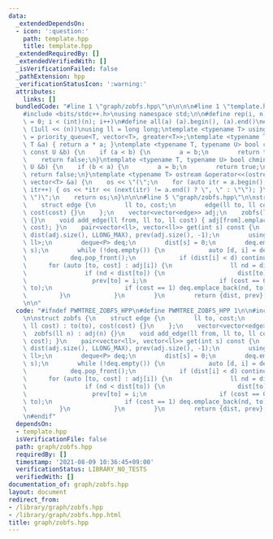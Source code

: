 ```yaml
---
data:
  _extendedDependsOn:
  - icon: ':question:'
    path: template.hpp
    title: template.hpp
  _extendedRequiredBy: []
  _extendedVerifiedWith: []
  _isVerificationFailed: false
  _pathExtension: hpp
  _verificationStatusIcon: ':warning:'
  attributes:
    links: []
  bundledCode: "#line 1 \"graph/zobfs.hpp\"\n\n\n\n#line 1 \"template.hpp\"\n\n\n\n\
    #include <bits/stdc++.h>\nusing namespace std;\n\n#define rep(i, n) for (int i\
    \ = 0; i < (int)(n); i++)\n#define all(a) (a).begin(), (a).end()\n#define bit(n)\
    \ (1ull << (n))\nusing ll = long long;\ntemplate <typename T> using priority_queue_rev\
    \ = priority_queue<T, vector<T>, greater<T>>;\ntemplate <typename T> T sq(const\
    \ T &a) { return a * a; }\ntemplate <typename T, typename U> bool chmax(T &a,\
    \ const U &b) {\n    if (a < b) {\n        a = b;\n        return true;\n    }\n\
    \    return false;\n}\ntemplate <typename T, typename U> bool chmin(T &a, const\
    \ U &b) {\n    if (b < a) {\n        a = b;\n        return true;\n    }\n   \
    \ return false;\n}\ntemplate <typename T> ostream &operator<<(ostream &os, const\
    \ vector<T> &a) {\n    os << \"(\";\n    for (auto itr = a.begin(); itr != a.end();\
    \ itr++) { os << *itr << (next(itr) != a.end() ? \", \" : \"\"); }\n    os <<\
    \ \")\";\n    return os;\n}\n\n\n#line 5 \"graph/zobfs.hpp\"\n\nstruct zobfs {\n\
    \    struct edge {\n        ll to, cost;\n        edge(ll to, ll cost) : to(to),\
    \ cost(cost) {}\n    };\n    vector<vector<edge>> adj;\n    zobfs(ll n) : adj(n)\
    \ {}\n    void add_edge(ll from, ll to, ll cost) { adj[from].emplace_back(to,\
    \ cost); }\n    pair<vector<ll>, vector<ll>> get(int s) const {\n        vector<ll>\
    \ dist(adj.size(), LLONG_MAX), prev(adj.size(), -1);\n        using P = pair<ll,\
    \ ll>;\n        deque<P> deq;\n        dist[s] = 0;\n        deq.emplace_front(0,\
    \ s);\n        while (!deq.empty()) {\n            auto [d, i] = deq.front();\n\
    \            deq.pop_front();\n            if (dist[i] < d) continue;\n      \
    \      for (auto [to, cost] : adj[i]) {\n                ll nd = dist[i] + cost;\n\
    \                if (nd < dist[to]) {\n                    dist[to] = nd;\n  \
    \                  prev[to] = i;\n                    if (cost == 0) deq.emplace_front(nd,\
    \ to);\n                    if (cost == 1) deq.emplace_back(nd, to);\n       \
    \         }\n            }\n        }\n        return {dist, prev};\n    }\n};\n\
    \n\n"
  code: "#ifndef PWMTREE_ZOBFS_HPP\n#define PWMTREE_ZOBFS_HPP 1\n\n#include \"../template.hpp\"\
    \n\nstruct zobfs {\n    struct edge {\n        ll to, cost;\n        edge(ll to,\
    \ ll cost) : to(to), cost(cost) {}\n    };\n    vector<vector<edge>> adj;\n  \
    \  zobfs(ll n) : adj(n) {}\n    void add_edge(ll from, ll to, ll cost) { adj[from].emplace_back(to,\
    \ cost); }\n    pair<vector<ll>, vector<ll>> get(int s) const {\n        vector<ll>\
    \ dist(adj.size(), LLONG_MAX), prev(adj.size(), -1);\n        using P = pair<ll,\
    \ ll>;\n        deque<P> deq;\n        dist[s] = 0;\n        deq.emplace_front(0,\
    \ s);\n        while (!deq.empty()) {\n            auto [d, i] = deq.front();\n\
    \            deq.pop_front();\n            if (dist[i] < d) continue;\n      \
    \      for (auto [to, cost] : adj[i]) {\n                ll nd = dist[i] + cost;\n\
    \                if (nd < dist[to]) {\n                    dist[to] = nd;\n  \
    \                  prev[to] = i;\n                    if (cost == 0) deq.emplace_front(nd,\
    \ to);\n                    if (cost == 1) deq.emplace_back(nd, to);\n       \
    \         }\n            }\n        }\n        return {dist, prev};\n    }\n};\n\
    \n#endif"
  dependsOn:
  - template.hpp
  isVerificationFile: false
  path: graph/zobfs.hpp
  requiredBy: []
  timestamp: '2021-08-09 10:36:45+09:00'
  verificationStatus: LIBRARY_NO_TESTS
  verifiedWith: []
documentation_of: graph/zobfs.hpp
layout: document
redirect_from:
- /library/graph/zobfs.hpp
- /library/graph/zobfs.hpp.html
title: graph/zobfs.hpp
---
```

